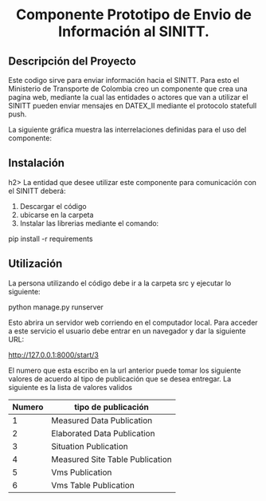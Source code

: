 <h1 align="center"> Componente Prototipo de Envio de Información al SINITT.</h1>

<h2> Descripción del Proyecto </h2>
Este codigo sirve para enviar información hacia el SINITT. Para esto el Ministerio de Transporte de Colombia creo un componente que crea una pagina web, mediante la cual las entidades o actores que van a utilizar el SINITT pueden enviar mensajes en DATEX_II 
mediante el protocolo statefull push.

La siguiente gráfica muestra las interrelaciones definidas para el uso del componente:


<h2>Instalación</h2>h2>
La entidad que desee utilizar este componente para comunicación con el SINITT deberá:

1. Descargar el código  
2. ubicarse en la carpeta 
3. Instalar las librerias mediante el comando:

pip install -r requirements 

<h2>Utilización</h2>
La persona utilizando el código debe ir a la carpeta src y ejecutar lo siguiente:

python manage.py runserver

Esto abrira un servidor web corriendo en el computador local. Para acceder a este servicio el usuario debe entrar en un navegador y dar la siguiente URL:

http://127.0.0.1:8000/start/3

El numero que esta escribo en la url anterior puede tomar los siguiente valores de acuerdo al tipo de publicación que se desea entregar. La siguiente es la lista de valores validos

| Numero | tipo de publicación             |
| ------ | ------------------------------- |
| 1      | Measured Data Publication       |
| 2      | Elaborated Data Publication     |
| 3      | Situation Publication           |
| 4      | Measured Site Table Publication |
| 5      | Vms Publication                 |
| 6      | Vms Table Publication           |
